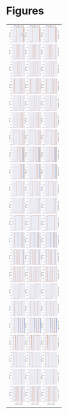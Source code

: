 
# Figures

|                                               |
|:----------------------------------------------|
| ![](./base-plot-fit-plot-reason-seed-id-.png) |
